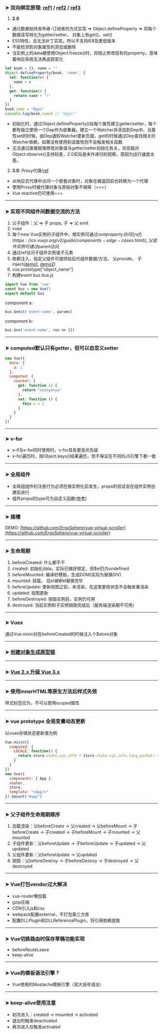 ### ➤ 双向绑定原理: [ref1](https://my.oschina.net/u/4386652/blog/4281447) / [ref2](https://juejin.cn/post/6844903479044112391) / [ref3](https://www.huaweicloud.com/articles/d9c3ab01500c3343fd240da6cc65c8c6.html)
1. **2.0**
- 通过数据劫持发布者-订阅者的方式实现 ⇒ Object.defineProperty ⇒ 将每个数据读写转化为getter/setter， 对象上有get()、set()
- ES5特性，且无法补丁实现，所以不支持IE8及更低版本
- 不能检测到对象属性的添加或删除
- 当实例上的data被使用Object.freeze()时，将阻止修改现有的property，意味着响应系统无法再追踪变化
```js
let book = {}, name = ""
Object.defineProperty(book, 'name', {
  set: function(v) { 
    name = v
  },
  get: function() { 
    return name + "!"
  }
})
book.name = "Opps" 
console.log(book.name) // "Opps!"
```
- 初始化时，通过Object.defineProperty()给每个属性建立getter/setter，每个都有独立使用一个Dep作为收集器。建立一个Watcher并添加到Dep中。当属性set的时候，由Dep通知Watcher更新页面，get的时候通过Dep查找相关的Watcher依赖，如果没有使用到该属性则不会触发相关函数
- 无法通过直接赋值修改对象值与getter/setter初始化有关，浏览器对Object.observe()支持较差，2.0实际是未作递归的观察，原因为运行速度太差。
2. **3.0**: Proxy代理/[ref](https://v3.cn.vuejs.org/guide/reactivity.html#vue-%E5%A6%82%E4%BD%95%E8%B7%9F%E8%B8%AA%E5%8F%98%E5%8C%96)
- 从响应式代理中访问一个嵌套对象时，对象在被返回前也转换为一个代理
- 使用Proxy时被代理对象与原始对象不相等（===）
- Vue reactive仍可使用===
---

### ➤ 实现不同组件间数据交流的方法
1. 父子组件：父 ⇒ 子 props, 子 ⇒ 父 emit
2. vuex
3. 每个new Vue实例的子组件中，根实例可通过$root property访问([ref](https://cn.vuejs.org/v2/guide/components-edge-cases.html)), 父组件实例可通过$parent访问
4. 通过ref访问子组件实例或子元素
5. 依赖注入，指定父组件可提供给后代组件数据/方法， 父provide， 子inject([demo1](https://codesandbox.io/s/github/vuejs/vuejs.org/tree/master/src/v2/examples/vue-20-dependency-injection?file=/index.html:618-624), [demo2](https://v3.cn.vuejs.org/guide/component-provide-inject.html#%E5%A4%84%E7%90%86%E5%93%8D%E5%BA%94%E6%80%A7))
6. vue.prototype["object_name"]
7. 构建event bus
bus.js
```js
import Vue from 'vue'
const bus = new Vue()
export default bus
```
component a:
```js
bus.$emit('event-name', params)
```
component b:
```js
bus.$on('event-name', res => {})
```

---
### ➤ computed默认只有getter，但可以自定义setter
```js
new Vue({
  data: {
    a: 1
  },
  computed: {
    counter: {
      get: function () {
        return "nyanyanya"
      },
      set: function () {
        this.a = 2
      }
    }
  }
})
```

---
### ➤ v-for
- v-if与v-for同时使用时，v-for具有更高优先级
- v-for遍历时，按Object.keys()结果遍历，但不保证在不同的JS引擎下都一致 

---
### ➤ 全局组件
- 全局组组件的注册行为必须在根实例化前发生，props的验证会在组件实例创建前进行
- 组件props的type可为自定义函数([参考](https://cn.vuejs.org/v2/guide/components-props.html))

---
### ➤ 插槽
DEMO: [https://github.com/ErgoSphere/vue-virtual-scroller](https://github.com/ErgoSphere/vue-virtual-scroller)

---
### ➤ 生命周期
1. beforeCreated: 什么都不干
2. created: 初始化data，实际已做好绑定，但$el仍为undefined
3. beforeMounted: 编译好模板，生成DOM(实际为替换DIV)
4. mounted: 挂载， 旧$el被新$el替换完毕
5. beforeUpdate: 更新视图之前，未渲染，在这里更改状态不会触发重渲染
6. updated: 视图更新
7. beforeDestroyed: 销毁实例前，实例仍可用
8. destroyed: 当前实例和子实例销毁完成后（服务端渲染期不可用）

---
### ➤ Vuex
通过Vue.mixin对在beforeCreated的时候注入个$store对象

---
### ➤ [创建对象生成原型链](https://developer.mozilla.org/zh-CN/docs/Web/JavaScript/Inheritance_and_the_prototype_chain)

---
### ➤ [Vue 2.x 升级 Vue 3.x](https://github.com/ErgoSphere/es-plugins/blob/master/src/views/Comprehensive/VueMigrating.vue)

---
### ➤ 使用innerHTML等原生方法后样式失效
样式标签应为<style lang="scss"></style>，不可以使用scoped属性

---
### ➤ vue prototype 全局变量动态更新
以vuex存储状态更新值为例
```js
Vue.mixin({
  computed: {
    LOCALE: function() {
      return store.state.sys.info ? store.state.sys.info.lang_packet: {}
    }
  }
})
new Vue({
  components: { App },
  router,
  store,
  template: "<App/>"
}).$mount("#app")
```

---
### ➤ 父子组件生命周期顺序
1. 加载渲染：父beforeCreate → 父created → 父beforeMount → 子beforeCreate → 子created → 子beforeMount → 子mounted → 父mounted
2. 子组件更新：父beforeUpdate → 子beforeUpdate → 子updated → 父updated
3. 父组件更新：父beforeUpdate → 父updated
4. 销毁：父beforeDestroy → 子beforeDestroy → 子destroyed → 父destroyed

---
### ➤ Vue打包vendor过大解决
    
- vue-router懒加载
- gzip压缩
- CDN引入js和css
- webpack配置external，不打包第三方库
- 配置DLLPlugin和DLLReferencePlugin，将引用依赖提取

---
### ➤ Vue切换路由时保存草稿功能实现

- beforeRouteLeave
- keep-alive

---
### ➤ Vue的模板语法引擎？

- Vue使用的Mustache模板引擎（双大括号语法）

---
### ➤ keep-alive使用注意

- 初次进入：created → mounted → activated
- 退出时触发deactivated
- 再次进入仅触发activated